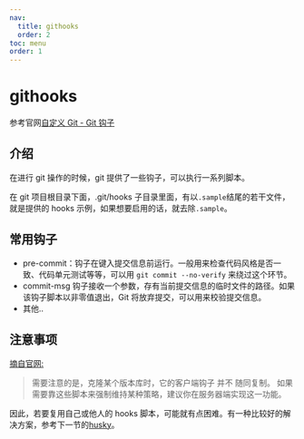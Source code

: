 ```yaml
---
nav:
  title: githooks
  order: 2
toc: menu
order: 1
---
```


# githooks

参考官网[自定义 Git - Git 钩子](https://git-scm.com/book/zh/v2/自定义-Git-Git-钩子)

## 介绍

在进行 git 操作的时候，git 提供了一些钩子，可以执行一系列脚本。

在 git 项目根目录下面，.git/hooks 子目录里面，有以`.sample`结尾的若干文件，就是提供的 hooks 示例，如果想要启用的话，就去除`.sample`。

## 常用钩子

- pre-commit：钩子在键入提交信息前运行。一般用来检查代码风格是否一致、代码单元测试等等，可以用 `git commit --no-verify` 来绕过这个环节。
- commit-msg 钩子接收一个参数，存有当前提交信息的临时文件的路径。如果该钩子脚本以非零值退出，Git 将放弃提交，可以用来校验提交信息。
- 其他..

## 注意事项

[摘自官网:](https://git-scm.com/book/zh/v2/自定义-Git-Git-钩子#_客户端钩子)

> 需要注意的是，克隆某个版本库时，它的客户端钩子 并不 随同复制。 如果需要靠这些脚本来强制维持某种策略，建议你在服务器端实现这一功能。

因此，若要复用自己或他人的 hooks 脚本，可能就有点困难。有一种比较好的解决方案，参考下一节的[husky](/githooks/husky)。

